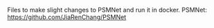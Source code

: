 Files to make slight changes to PSMNet and run it in docker.
PSMNet:
https://github.com/JiaRenChang/PSMNet

